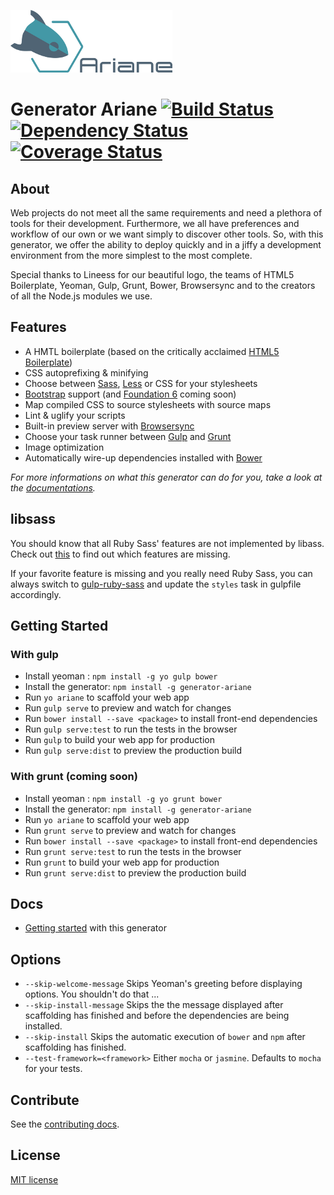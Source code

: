 ![Ariane Generator](/img/logo-ariane.png)
# Generator Ariane [![Build Status](https://secure.travis-ci.org/Hikingyo/generator-ariane.png?branch=master)](https://travis-ci.org/hikingyo/generator-ariane) [![Dependency Status](https://david-dm.org/hikingyo/generator-ariane.svg)](https://david-dm.org/hikingyo/generator-ariane) [![Coverage Status](https://coveralls.io/repos/Hikingyo/generator-ariane/badge.svg?branch=master&service=github)](https://coveralls.io/github/Hikingyo/generator-ariane?branch=master)

## About

Web projects do not meet all the same requirements and need a plethora of tools for their
development.
Furthermore, we all have preferences and workflow of our own or we want simply to discover
other tools.
So, with this generator, we offer the ability to deploy quickly and in a jiffy a development
environment from the more simplest to the most complete.

Special thanks to Lineess for our beautiful logo, the teams of HTML5 Boilerplate, Yeoman, Gulp, Grunt, Bower, 
Browsersync and to the creators of
 all
 the Node.js modules we use.


## Features

* A HMTL boilerplate (based on the critically acclaimed [HTML5 Boilerplate](https://github.com/h5bp/html5-boilerplate))
* CSS autoprefixing & minifying
* Choose between [Sass](http://sass-lang.com/), [Less](http://lesscss.org/) or CSS for your stylesheets
* [Bootstrap](http://getbootstrap.com/) support (and [Foundation 6](http://foundation.zurb.com/) coming soon)
* Map compiled CSS to source stylesheets with source maps
* Lint & uglify your scripts
* Built-in preview server with [Browsersync](http://www.browsersync.io/)
* Choose your task runner between [Gulp](http://gulpjs.com/) and [Grunt](http://gruntjs.com/)
* Image optimization
* Automatically wire-up dependencies installed with [Bower](http://bower.io)


*For more informations on what this generator can do for you, take a look at the [documentations](docs/README.md).*


## libsass

You should know that all Ruby Sass' features are not implemented by libass. Check out [this](http://sass-compatibility.github.io) to find out which features are missing.

If your favorite feature is missing and you really need Ruby Sass, you can always switch to [gulp-ruby-sass](https://github.com/sindresorhus/gulp-ruby-sass) and update the `styles` task in gulpfile accordingly.


## Getting Started

### With gulp

- Install yeoman : `npm install -g yo gulp bower`
- Install the generator: `npm install -g generator-ariane`
- Run `yo ariane` to scaffold your web app
- Run `gulp serve` to preview and watch for changes
- Run `bower install --save <package>` to install front-end dependencies
- Run `gulp serve:test` to run the tests in the browser
- Run `gulp` to build your web app for production
- Run `gulp serve:dist` to preview the production build

### With grunt (coming soon)

- Install yeoman : `npm install -g yo grunt bower`
- Install the generator: `npm install -g generator-ariane`
- Run `yo ariane` to scaffold your web app
- Run `grunt serve` to preview and watch for changes
- Run `bower install --save <package>` to install front-end dependencies
- Run `grunt serve:test` to run the tests in the browser
- Run `grunt` to build your web app for production
- Run `grunt serve:dist` to preview the production build

## Docs

* [Getting started](docs/README.md) with this generator

## Options

- `--skip-welcome-message`
  Skips Yeoman's greeting before displaying options. You shouldn't do that ...
- `--skip-install-message`
  Skips the the message displayed after scaffolding has finished and before the dependencies are being installed.
- `--skip-install`
  Skips the automatic execution of `bower` and `npm` after scaffolding has finished.
- `--test-framework=<framework>`
  Either `mocha` or `jasmine`. Defaults to `mocha` for your tests.


## Contribute

See the [contributing docs](contributing.md).


## License

[MIT license](https://opensource.org/licenses/MIT)
